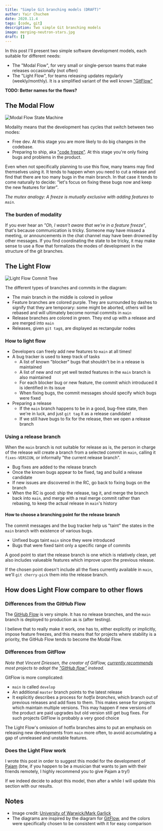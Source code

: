 ```yaml
---
title: "Simple Git branching models (DRAFT)"
author: Yair Chuchem
date: 2020.11.4
tags: [code, git]
description: Two simple Git branching models
image: merging-neutron-stars.jpg
draft: []
---
```


In this post I'll present two simple software development models, each suitable for different needs:

* The "Modal Flow", for very small or single-person teams that make releases occasionally (not often)
* The "Light Flow", for teams releasing updates regularly (weekly/monthly). It is a simplified variant of the well known ["GitFlow"](https://nvie.com/posts/a-successful-git-branching-model/)


**TODO: Better names for the flows?**

## The Modal Flow

![Modal Flow State Machine](/images/modal-flow.svg)

Modality means that the development has cycles that switch between two modes:

* Free dev. At this stage you are more likely to do big changes in the codebase.
* Preparing to ship, aka ["code freeze"](https://en.wikipedia.org/wiki/Freeze_(software_engineering)). At this stage you're only fixing bugs and problems in the product.

Even when not specifically planning to use this flow, many teams may find themselves using it. It tends to happen when you need to cut a release and find that there are too many bugs in the main branch. In that case it tends to come naturally to decide: "let's focus on fixing these bugs now and keep the new features for later".

*The mutex analogy: A freeze is mutually exclusive with adding features to `main`.*

### The burden of modality

If you ever hear an *"Oh, I wasn't aware that we're in a feature freeze"*, that's because communication is tricky. Someone may have missed a meeting, or announcements in the chat channel may have been drowned by other messages. If you find coordinating the state to be tricky, it may make sense to use a flow that formalizes the modes of development in the structure of the git branches.

## The Light Flow

![Light Flow Commit Tree](/images/light-flow.svg)

The different types of branches and commits in the diagram:

* The main branch in the middle is colored in yellow
* Feature branches are colored purple. They are surrounded by dashes to signify that they are temporary: some might be aborted, others will be rebased and will ultimately become normal commits in `main`
* Release branches are colored in green. They end up with a release and are merged into `main`
* Releases, given `git tag`s, are displayed as rectangular nodes

### How to light flow

* Developers can freely add new features to `main` at all times!
* A bug tracker is used to keep track of tasks
  * A list of known "blocker" bugs that shouldn't be in a release is maintained
  * A list of new and not yet well tested features in the `main` branch is also maintained
  * For each blocker bug or new feature, the commit which introduced it is identified in its issue
  * When fixing bugs, the commit messages should specify which bugs were fixed
* Preparing a release
  * If the `main` branch happens to be in a good, bug-free state, then we're in luck, and just `git tag` it as a release candidate!
  * If we still have bugs to fix for the release, then we open a release branch

### Using a release branch

When the `main` branch is not suitable for release as is, the person in charge of the release will create a branch from a selected commit in `main`, calling it `fixes-VERSION`, or informally "the current release branch".

* Bug fixes are added to the release branch
* Once the known bugs appear to be fixed, tag and build a release candidate
* If new issues are discovered in the RC, go back to fixing bugs on the branch
* When the RC is good: ship the release, tag it, and merge the branch back into `main`, and merge with a real merge commit rather than rebasing, to keep the actual release in `main`'s history

#### How to choose a branching point for the release branch

The commit messages and the bug tracker help us "taint" the states in the `main` branch with existence of various bugs.

* Unfixed bugs taint `main` since they were introduced
* Bugs that were fixed taint only a specific range of commits

A good point to start the release branch is one which is relatively clean, yet also includes valueable features which improve upon the previous release.

If the chosen point doesn't include all the fixes currently available in `main`, we'll `git cherry-pick` them into the release branch.

## How does Light Flow compare to other flows

### Differences from the GitHub Flow

The [GitHub Flow](https://guides.github.com/introduction/flow/) is very simple. It has no release branches, and the `main` branch is deployed to production as is (after testing).

I believe that to really make it work, one has to, either explicitly or implicitly, impose feature freezes, and this means that for projects where stability is a priority, the GitHub Flow tends to become the Modal Flow.

### Differences from GitFlow

*Note that Vincent Driessen, the creator of GitFlow, [currently recommends](https://nvie.com/posts/a-successful-git-branching-model/) most projects to adopt the ["GitHub flow"](https://guides.github.com/introduction/flow/) instead.*

GitFlow is more complicated:

* `main` is called `develop`
* An additional `master` branch points to the latest release
* It explicitly describes a process for *hotfix branches*, which branch out of previous releases and add fixes to them. This makes sense for projects which maintain multiple versions. This may happen if new versions of the product are paid upgrades but old version still get bug fixes. For such projects GitFlow is probably a very good choice

The Light Flow's omission of hotfix branches aims to put an emphasis on releasing new developments from `main` more often, to avoid accumulating a gap of unreleased and unstable features.

### Does the Light Flow work

I wrote this post in order to suggest this model for the development of [Pajam](https://pajam.live/) (btw, if you happen to be a musician that wants to jam with their friends remotely, I highly recommend you to give Pajam a try!)

If we indeed decide to adopt this model, then after a while I will update this section with our results.

## Notes

* Image credit: [University of Warwick/Mark Garlick](https://en.m.wikipedia.org/wiki/File:Eso1733s_Artist%27s_impression_of_merging_neutron_stars.jpg)
* The diagrams are inspired by the diagram for [GitFlow](https://nvie.com/posts/a-successful-git-branching-model/), and the colors were specifically chosen to be consistent with it for easy comparison
